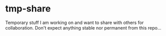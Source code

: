 tmp-share
=========

Temporary stuff I am working on and want to share with others for
collaboration. Don't expect anything stable nor permanent from this repo...
